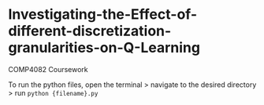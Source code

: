 # Investigating-the-Effect-of-different-discretization-granularities-on-Q-Learning
COMP4082 Coursework

To run the python files, open the terminal > navigate to the desired directory > run `python {filename}.py`
